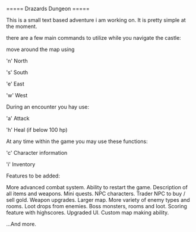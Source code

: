 =====  Drazards Dungeon  =====

This is a small text based adventure i am working on. It is pretty simple at the moment.

there are a few main commands to utilize while you navigate the castle:

move around the map using

'n' North

's' South

'e' East

'w' West

During an encounter you hay use:

'a' Attack

'h' Heal (if below 100 hp)

At any time within the game you may use these functions:

'c' Character information

'i' Inventory

Features to be added:

More advanced combat system.
Ability to restart the game.
Description of all items and weapons.
Mini quests.
NPC characters.
Trader NPC to buy / sell gold.
Weapon upgrades.
Larger map.
More variety of enemy types and rooms.
Loot drops from enemies.
Boss monsters, rooms and loot.
Scoring feature with highscores.
Upgraded UI.
Custom map making ability.

...And more.
